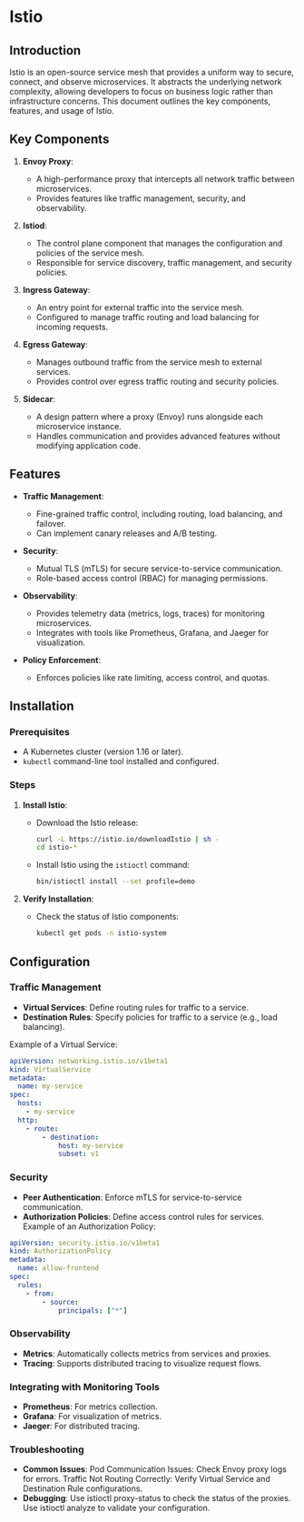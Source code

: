 # Istio

## Introduction

Istio is an open-source service mesh that provides a uniform way to secure, connect, and observe microservices. It abstracts the underlying network complexity, allowing developers to focus on business logic rather than infrastructure concerns. This document outlines the key components, features, and usage of Istio.

## Key Components

1. **Envoy Proxy**:
   - A high-performance proxy that intercepts all network traffic between microservices.
   - Provides features like traffic management, security, and observability.

2. **Istiod**:
   - The control plane component that manages the configuration and policies of the service mesh.
   - Responsible for service discovery, traffic management, and security policies.

3. **Ingress Gateway**:
   - An entry point for external traffic into the service mesh.
   - Configured to manage traffic routing and load balancing for incoming requests.

4. **Egress Gateway**:
   - Manages outbound traffic from the service mesh to external services.
   - Provides control over egress traffic routing and security policies.

5. **Sidecar**:
   - A design pattern where a proxy (Envoy) runs alongside each microservice instance.
   - Handles communication and provides advanced features without modifying application code.

## Features

- **Traffic Management**:
  - Fine-grained traffic control, including routing, load balancing, and failover.
  - Can implement canary releases and A/B testing.

- **Security**:
  - Mutual TLS (mTLS) for secure service-to-service communication.
  - Role-based access control (RBAC) for managing permissions.

- **Observability**:
  - Provides telemetry data (metrics, logs, traces) for monitoring microservices.
  - Integrates with tools like Prometheus, Grafana, and Jaeger for visualization.

- **Policy Enforcement**:
  - Enforces policies like rate limiting, access control, and quotas.

## Installation

### Prerequisites

- A Kubernetes cluster (version 1.16 or later).
- `kubectl` command-line tool installed and configured.

### Steps

1. **Install Istio**:
   - Download the Istio release:
     ```bash
     curl -L https://istio.io/downloadIstio | sh -
     cd istio-*
     ```

   - Install Istio using the `istioctl` command:
     ```bash
     bin/istioctl install --set profile=demo
     ```

2. **Verify Installation**:
   - Check the status of Istio components:
     ```bash
     kubectl get pods -n istio-system
     ```

## Configuration

### Traffic Management

- **Virtual Services**: Define routing rules for traffic to a service.
- **Destination Rules**: Specify policies for traffic to a service (e.g., load balancing).

Example of a Virtual Service:

```yaml
apiVersion: networking.istio.io/v1beta1
kind: VirtualService
metadata:
  name: my-service
spec:
  hosts:
    - my-service
  http:
    - route:
        - destination:
            host: my-service
            subset: v1
```

### Security
- **Peer Authentication**: Enforce mTLS for service-to-service communication.
- **Authorization Policies**: Define access control rules for services.
Example of an Authorization Policy:

```yaml
apiVersion: security.istio.io/v1beta1
kind: AuthorizationPolicy
metadata:
  name: allow-frontend
spec:
  rules:
    - from:
        - source:
            principals: ["*"]
```

### Observability
- **Metrics**: Automatically collects metrics from services and proxies.
- **Tracing**: Supports distributed tracing to visualize request flows.

### Integrating with Monitoring Tools
- **Prometheus**: For metrics collection.
- **Grafana**: For visualization of metrics.
- **Jaeger**: For distributed tracing.

### Troubleshooting
- **Common Issues**:
Pod Communication Issues: Check Envoy proxy logs for errors.
Traffic Not Routing Correctly: Verify Virtual Service and Destination Rule configurations.
- **Debugging**:
Use istioctl proxy-status to check the status of the proxies.
Use istioctl analyze to validate your configuration.